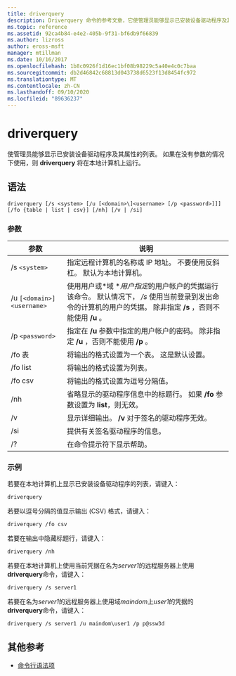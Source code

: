 ```yaml
---
title: driverquery
description: Driverquery 命令的参考文章，它使管理员能够显示已安装设备驱动程序及其属性的列表。
ms.topic: reference
ms.assetid: 92ca4b84-e4e2-405b-9f31-bf6db9f66839
ms.author: lizross
author: eross-msft
manager: mtillman
ms.date: 10/16/2017
ms.openlocfilehash: 1b8c0926f1d16ec1bf08b98229c5a40e4c0c7baa
ms.sourcegitcommit: db2d46842c68813d043738d6523f13d8454fc972
ms.translationtype: MT
ms.contentlocale: zh-CN
ms.lasthandoff: 09/10/2020
ms.locfileid: "89636237"
---
```

# <a name="driverquery"></a>driverquery

使管理员能够显示已安装设备驱动程序及其属性的列表。 如果在没有参数的情况下使用，则 **driverquery** 将在本地计算机上运行。

## <a name="syntax"></a>语法

```
driverquery [/s <system> [/u [<domain>\]<username> [/p <password>]]] [/fo {table | list | csv}] [/nh] [/v | /si]
```

### <a name="parameters"></a>参数

| 参数 | 说明 |
| --------- |------------ |
| /s `<system>` | 指定远程计算机的名称或 IP 地址。 不要使用反斜杠。 默认为本地计算机。 |
| /u `[<domain>]<username>` | 使用用户或*域 \**用户指定*的用户帐户的凭据运行该命令。 默认情况下， */s* 使用当前登录到发出命令的计算机的用户的凭据。 除非指定 **/s** ，否则不能使用 **/u** 。 |
| /p `<password>` | 指定在 **/u** 参数中指定的用户帐户的密码。 除非指定 **/u** ，否则不能使用 **/p** 。 |
| /fo 表 | 将输出的格式设置为一个表。 这是默认设置。 |
| /fo list | 将输出的格式设置为列表。 |
| /fo csv | 将输出的格式设置为逗号分隔值。 |
| /nh | 省略显示的驱动程序信息中的标题行。 如果 **/fo** 参数设置为 **list**，则无效。 |
| /v | 显示详细输出。 **/v** 对于签名的驱动程序无效。 |
| /si | 提供有关签名驱动程序的信息。 |
| /? | 在命令提示符下显示帮助。 |

### <a name="examples"></a>示例

若要在本地计算机上显示已安装设备驱动程序的列表，请键入：

```
driverquery
```

若要以逗号分隔的值显示输出 (CSV) 格式，请键入：

```
driverquery /fo csv
```

若要在输出中隐藏标题行，请键入：

```
driverquery /nh
```

若要在本地计算机上使用当前凭据在名为*server1*的远程服务器上使用**driverquery**命令，请键入：

```
driverquery /s server1
```

若要在名为*server1*的远程服务器上使用域*maindom*上*user1*的凭据的**driverquery**命令，请键入：

```
driverquery /s server1 /u maindom\user1 /p p@ssw3d
```

## <a name="additional-references"></a>其他参考

- [命令行语法项](command-line-syntax-key.md)